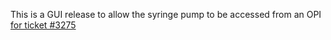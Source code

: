 This is a GUI release to allow the syringe pump to be accessed from an OPI [for ticket #3275](https://github.com/ISISComputingGroup/IBEX/issues/3275)
